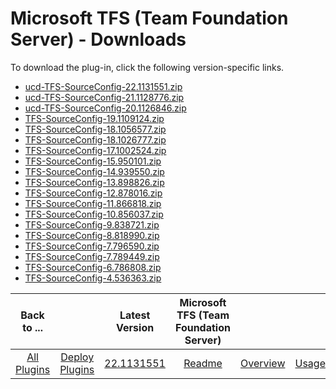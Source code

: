 
# Microsoft TFS (Team Foundation Server) - Downloads

To download the plug-in, click the following version-specific links.
- [ucd-TFS-SourceConfig-22.1131551.zip](https://raw.githubusercontent.com/UrbanCode/IBM-UCD-PLUGINS/main/files/TFS-SourceConfig/ucd-TFS-SourceConfig-22.1131551.zip)
- [ucd-TFS-SourceConfig-21.1128776.zip](https://raw.githubusercontent.com/UrbanCode/IBM-UCD-PLUGINS/main/files/TFS-SourceConfig/ucd-TFS-SourceConfig-21.1128776.zip)
- [ucd-TFS-SourceConfig-20.1126846.zip](https://raw.githubusercontent.com/UrbanCode/IBM-UCD-PLUGINS/main/files/TFS-SourceConfig/ucd-TFS-SourceConfig-20.1126846.zip)
- [TFS-SourceConfig-19.1109124.zip](https://raw.githubusercontent.com/UrbanCode/IBM-UCD-PLUGINS/main/files/TFS-SourceConfig/TFS-SourceConfig-19.1109124.zip)
- [TFS-SourceConfig-18.1056577.zip](https://raw.githubusercontent.com/UrbanCode/IBM-UCD-PLUGINS/main/files/TFS-SourceConfig/TFS-SourceConfig-18.1056577.zip)
- [TFS-SourceConfig-18.1026777.zip](https://raw.githubusercontent.com/UrbanCode/IBM-UCD-PLUGINS/main/files/TFS-SourceConfig/TFS-SourceConfig-18.1026777.zip)
- [TFS-SourceConfig-17.1002524.zip](https://raw.githubusercontent.com/UrbanCode/IBM-UCD-PLUGINS/main/files/TFS-SourceConfig/TFS-SourceConfig-17.1002524.zip)
- [TFS-SourceConfig-15.950101.zip](https://raw.githubusercontent.com/UrbanCode/IBM-UCD-PLUGINS/main/files/TFS-SourceConfig/TFS-SourceConfig-15.950101.zip)
- [TFS-SourceConfig-14.939550.zip](https://raw.githubusercontent.com/UrbanCode/IBM-UCD-PLUGINS/main/files/TFS-SourceConfig/TFS-SourceConfig-14.939550.zip)
- [TFS-SourceConfig-13.898826.zip](https://raw.githubusercontent.com/UrbanCode/IBM-UCD-PLUGINS/main/files/TFS-SourceConfig/TFS-SourceConfig-13.898826.zip)
- [TFS-SourceConfig-12.878016.zip](https://raw.githubusercontent.com/UrbanCode/IBM-UCD-PLUGINS/main/files/TFS-SourceConfig/TFS-SourceConfig-12.878016.zip)
- [TFS-SourceConfig-11.866818.zip](https://raw.githubusercontent.com/UrbanCode/IBM-UCD-PLUGINS/main/files/TFS-SourceConfig/TFS-SourceConfig-11.866818.zip)
- [TFS-SourceConfig-10.856037.zip](https://raw.githubusercontent.com/UrbanCode/IBM-UCD-PLUGINS/main/files/TFS-SourceConfig/TFS-SourceConfig-10.856037.zip)
- [TFS-SourceConfig-9.838721.zip](https://raw.githubusercontent.com/UrbanCode/IBM-UCD-PLUGINS/main/files/TFS-SourceConfig/TFS-SourceConfig-9.838721.zip)
- [TFS-SourceConfig-8.818990.zip](https://raw.githubusercontent.com/UrbanCode/IBM-UCD-PLUGINS/main/files/TFS-SourceConfig/TFS-SourceConfig-8.818990.zip)
- [TFS-SourceConfig-7.796590.zip](https://raw.githubusercontent.com/UrbanCode/IBM-UCD-PLUGINS/main/files/TFS-SourceConfig/TFS-SourceConfig-7.796590.zip)
- [TFS-SourceConfig-7.789449.zip](https://raw.githubusercontent.com/UrbanCode/IBM-UCD-PLUGINS/main/files/TFS-SourceConfig/TFS-SourceConfig-7.789449.zip)
- [TFS-SourceConfig-6.786808.zip](https://raw.githubusercontent.com/UrbanCode/IBM-UCD-PLUGINS/main/files/TFS-SourceConfig/TFS-SourceConfig-6.786808.zip)
- [TFS-SourceConfig-4.536363.zip](https://raw.githubusercontent.com/UrbanCode/IBM-UCD-PLUGINS/main/files/TFS-SourceConfig/TFS-SourceConfig-4.536363.zip)

|Back to ...||Latest Version|Microsoft TFS (Team Foundation Server) ||||
| :---: | :---: | :---: | :---: | :---: | :---: | :---: |
|[All Plugins](../../index.md)|[Deploy Plugins](../README.md)|[22.1131551](https://raw.githubusercontent.com/UrbanCode/IBM-UCD-PLUGINS/main/files/TFS-SourceConfig/ucd-TFS-SourceConfig-22.1131551.zip)|[Readme](README.md)|[Overview](overview.md)|[Usage](usage.md)|[Steps](steps.md)|
